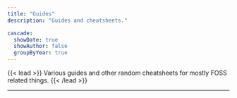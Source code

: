 ```yaml
---
title: "Guides"
description: "Guides and cheatsheets."

cascade:
  showDate: true
  showAuthor: false
  groupByYear: true
---
```


{{< lead >}}
Various guides and other random cheatsheets for mostly FOSS related things.
{{< /lead >}}

---
